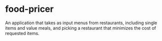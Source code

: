 food-pricer
===========

An application that takes as input menus from restaurants, including single items and value meals, and picking a restaurant that minimizes the cost of requested items.
